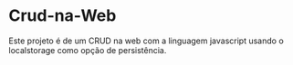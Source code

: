 # Crud-na-Web
Este projeto é de um CRUD na web com a linguagem javascript usando o localstorage como opção de persistência.

